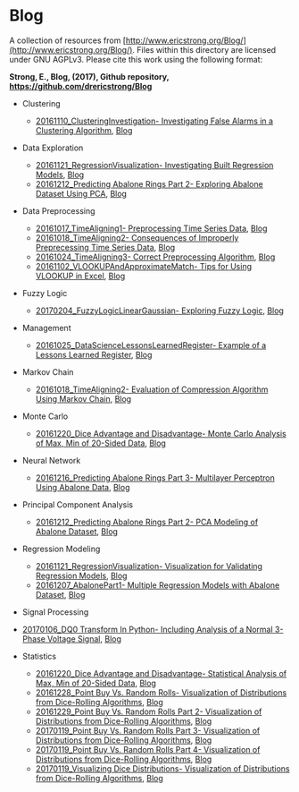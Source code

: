 # Blog
A collection of resources from [http://www.ericstrong.org/Blog/](http://www.ericstrong.org/Blog/). Files within this directory are licensed under GNU AGPLv3. Please cite this work using the following format:

**Strong, E., Blog, (2017), Github repository, https://github.com/drericstrong/Blog**

* Clustering
  * [20161110_ClusteringInvestigation- Investigating False Alarms in a Clustering Algorithm](https://github.com/drericstrong/Blog/blob/master/20161110_ClusteringInvestigation.ipynb), [Blog](http://ericstrong.org/clustering-investigation/)

* Data Exploration
  * [20161121_RegressionVisualization- Investigating Built Regression Models](https://github.com/drericstrong/Blog/blob/master/20161121_RegressionVisualization.ipynb), [Blog](http://ericstrong.org/multiple-regression-verification-visualization/)
  * [20161212_Predicting Abalone Rings Part 2- Exploring Abalone Dataset Using PCA](https://github.com/drericstrong/Blog/blob/master/20161212_Predicting%20Abalone%20Rings%20Part%202.ipynb), [Blog](http://ericstrong.org/predicting-abalone-rings-part-2/)

* Data Preprocessing
  * [20161017_TimeAligning1- Preprocessing Time Series Data](https://github.com/drericstrong/Blog/blob/master/20161017_TimeAligning1.ipynb), [Blog](http://ericstrong.org/time-aligning-part-1/)
  * [20161018_TimeAligning2- Consequences of Improperly Preprecessing Time Series Data](https://github.com/drericstrong/Blog/blob/master/20161018_TimeAligning2.ipynb), [Blog](http://ericstrong.org/time-aligning-part-2-markov-simulation/)
  * [20161024_TimeAligning3- Correct Preprocessing Algorithm](https://github.com/drericstrong/Blog/blob/master/20161018_TimeAligning2.ipynb), [Blog](http://ericstrong.org/time-aligning-part-3-preprocessing-algorithm/)
  * [20161102_VLOOKUPAndApproximateMatch- Tips for Using VLOOKUP in Excel](https://github.com/drericstrong/Blog/blob/master/20161102_VLOOKUPAndApproximateMatch.xlsx), [Blog](http://ericstrong.org/vlookup-and-approximate-match/)

* Fuzzy Logic
  * [20170204_FuzzyLogicLinearGaussian- Exploring Fuzzy Logic](https://github.com/drericstrong/Blog/blob/master/20170204_FuzzyLogicLinearGaussian.ipynb), [Blog](http://ericstrong.org/fuzzy-logic-with-triangular-and-gaussian-membership-functions/)

* Management
  * [20161025_DataScienceLessonsLearnedRegister- Example of a Lessons Learned Register](https://github.com/drericstrong/Blog/blob/master/20161025_DataScienceLessonsLearnedRegister.xlsx), [Blog](http://ericstrong.org/98-2/)
  
* Markov Chain
  * [20161018_TimeAligning2- Evaluation of Compression Algorithm Using Markov Chain](https://github.com/drericstrong/Blog/blob/master/20161018_TimeAligning2.ipynb), [Blog](http://ericstrong.org/time-aligning-part-2-markov-simulation/)

* Monte Carlo
  * [20161220_Dice Advantage and Disadvantage- Monte Carlo Analysis of Max, Min of 20-Sided Data](https://github.com/drericstrong/Blog/blob/master/20161220_Dice%20Advantage%20and%20Disadvantage.ipynb), [Blog](http://ericstrong.org/dice-advantage-and-disadvantage/)

* Neural Network
  * [20161216_Predicting Abalone Rings Part 3- Multilayer Perceptron Using Abalone Data](https://github.com/drericstrong/Blog/blob/master/20161216_Predicting%20Abalone%20Rings%20Part%203.ipynb), [Blog](http://ericstrong.org/predicting-abalone-rings-part-3-multilayer-perceptron/)

* Principal Component Analysis
  * [20161212_Predicting Abalone Rings Part 2- PCA Modeling of Abalone Dataset](https://github.com/drericstrong/Blog/blob/master/20161212_Predicting%20Abalone%20Rings%20Part%202.ipynb), [Blog](http://ericstrong.org/predicting-abalone-rings-part-2/)

* Regression Modeling
  * [20161121_RegressionVisualization- Visualization for Validating Regression Models](https://github.com/drericstrong/Blog/blob/master/20161121_RegressionVisualization.ipynb), [Blog](http://ericstrong.org/multiple-regression-verification-visualization/)
  * [20161207_AbalonePart1- Multiple Regression Models with Abalone Dataset](https://github.com/drericstrong/Blog/blob/master/20161207_AbalonePart1.ipynb), [Blog](http://ericstrong.org/predicting-abalone-rings-part-1/)
  
* Signal Processing
 * [20170106_DQ0 Transform In Python- Including Analysis of a Normal 3-Phase Voltage Signal](https://github.com/drericstrong/Blog/blob/master/20170106_DQ0TransformInPython.ipynb), [Blog](http://ericstrong.org/dq0-transform-in-python/)
  
* Statistics
  * [20161220_Dice Advantage and Disadvantage- Statistical Analysis of Max, Min of 20-Sided Data](https://github.com/drericstrong/Blog/blob/master/20161220_Dice%20Advantage%20and%20Disadvantage.ipynb), [Blog](http://ericstrong.org/dice-advantage-and-disadvantage/)
  * [20161228_Point Buy Vs. Random Rolls- Visualization of Distributions from Dice-Rolling Algorithms](https://github.com/drericstrong/Blog/blob/master/20161228_PointBuyVsRandomRolls.ipynb), [Blog](http://ericstrong.org/point-buy-vs-random-rolls/)
  * [20161229_Point Buy Vs. Random Rolls Part 2- Visualization of Distributions from Dice-Rolling Algorithms](https://github.com/drericstrong/Blog/blob/master/20161229_PointBuyVsRandomRollsPart2.ipynb), [Blog](http://ericstrong.org/point-buy-vs-random-rolls-part-2/)
  * [20170119_Point Buy Vs. Random Rolls Part 3- Visualization of Distributions from Dice-Rolling Algorithms](https://github.com/drericstrong/Blog/blob/master/20170119_PointBuyVsRandomRollsPart3.ipynb), [Blog](http://ericstrong.org/point-buy-vs-random-rolls-part-3/)
  * [20170119_Point Buy Vs. Random Rolls Part 4- Visualization of Distributions from Dice-Rolling Algorithms](https://github.com/drericstrong/Blog/blob/master/20170119_PointBuyVsRandomRollsPart4.ipynb), [Blog](http://ericstrong.org/point-buy-vs-random-rolls-part-4/)
  * [20170119_Visualizing Dice Distributions- Visualization of Distributions from Dice-Rolling Algorithms](https://github.com/drericstrong/Blog/blob/master/20170119_Visualizing%20Dice%20Distributions.ipynb), [Blog](http://ericstrong.org/visualizing-dice-distributions/)
  
